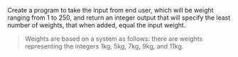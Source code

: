 Create a program to take the input from end user, which will be weight ranging from 
1 to 250, and return an integer output that will specify the least number of weights, 
that when added, equal the input weight. 
> Weights are based on a system as follows: there are weights representing the 
integers 1kg, 5kg, 7kg, 9kg, and 11kg. 

